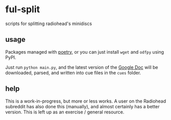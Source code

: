 # ful-split
scripts for splitting radiohead's minidiscs

## usage
Packages managed with [poetry](https://poetry.eustace.io/), or you can just install ```wget``` and ```odfpy``` using  PyPI.

Just run ```python main.py```, and the latest version of the [Google Doc](https://docs.google.com/document/d/1kA8u6UhjbutZ-b7TXzmX4qkOTg6nGC1vPg50WwCcZyo/) will be downloaded, parsed, and written into cue files in the ```cues``` folder.

## help
This is a work-in-progress, but more or less works. A user on the Radiohead subreddit has also done this (manually), and almost certainly has a better version. This is left up as an exercise / general resource.